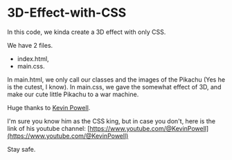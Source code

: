 # 3D-Effect-with-CSS

In this code, we kinda create a 3D effect with only CSS.

We have 2 files.
 - index.html,
 - main.css.

In main.html, we only call our classes and the images of the Pikachu (Yes he is the cutest, I know).
In main.css, we gave the somewhat effect of 3D, and make our cute little Pikachu to a war machine.

Huge thanks to [Kevin Powell](https://www.youtube.com/@KevinPowell).

I'm sure you know him as the CSS king, but in case you don't, here is the link of his youtube channel:
[https://www.youtube.com/@KevinPowell](https://www.youtube.com/@KevinPowell)

Stay safe.


